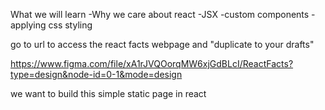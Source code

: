 What we will learn 
-Why we care about react 
-JSX
-custom components
-applying css styling 

go to url to access the react facts webpage and "duplicate to your drafts" 

https://www.figma.com/file/xA1rJVQOorqMW6xjGdBLcI/ReactFacts?type=design&node-id=0-1&mode=design

we want to build this simple static page in react 


